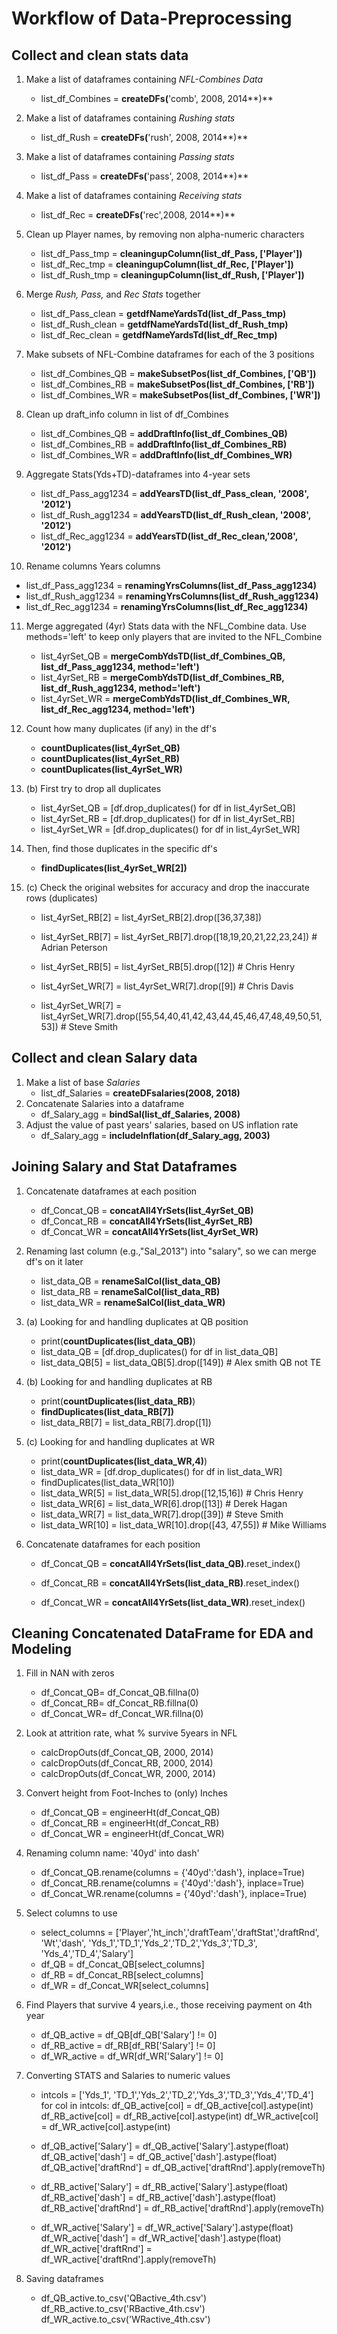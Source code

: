 # Workflow of Data-Preprocessing

## Collect and clean stats data
1. Make a list of dataframes containing *NFL-Combines Data*

    - list_df_Combines = **createDFs(**'comb', 2008, 2014**)**

2. Make a list of dataframes containing *Rushing stats*

    - list_df_Rush = **createDFs(**'rush', 2008, 2014**)**

3. Make a list of dataframes containing *Passing stats*

    - list_df_Pass = **createDFs(**'pass', 2008, 2014**)**

4. Make a list of dataframes containing *Receiving stats*

    - list_df_Rec = **createDFs(**'rec',2008, 2014**)**

5. Clean up Player names, by removing non alpha-numeric characters 
    - list_df_Pass_tmp = **cleaningupColumn(**list_df_Pass, ['Player']**)**
    - list_df_Rec_tmp = **cleaningupColumn(**list_df_Rec, ['Player']**)**
    - list_df_Rush_tmp = **cleaningupColumn(**list_df_Rush, ['Player']**)**

6. Merge *Rush, Pass,* and *Rec Stats* together
    - list_df_Pass_clean = **getdfNameYardsTd(**list_df_Pass_tmp**)**
    - list_df_Rush_clean = **getdfNameYardsTd(**list_df_Rush_tmp**)**
    - list_df_Rec_clean = **getdfNameYardsTd(**list_df_Rec_tmp**)**

7. Make subsets of NFL-Combine dataframes for each of the 3 positions
    - list_df_Combines_QB = **makeSubsetPos(**list_df_Combines, ['QB']**)**
    - list_df_Combines_RB = **makeSubsetPos(**list_df_Combines, ['RB']**)**
    - list_df_Combines_WR = **makeSubsetPos(**list_df_Combines, ['WR']**)**

8. Clean up draft_info column in list of df_Combines
    - list_df_Combines_QB = **addDraftInfo(**list_df_Combines_QB**)**
    - list_df_Combines_RB = **addDraftInfo(**list_df_Combines_RB**)**
    - list_df_Combines_WR = **addDraftInfo(**list_df_Combines_WR**)**

9. Aggregate Stats(Yds+TD)-dataframes into 4-year sets
    - list_df_Pass_agg1234 = **addYearsTD(**list_df_Pass_clean, '2008', '2012'**)**
    - list_df_Rush_agg1234 = **addYearsTD(**list_df_Rush_clean, '2008', '2012'**)**
    - list_df_Rec_agg1234 = **addYearsTD(**list_df_Rec_clean,'2008', '2012'**)**

10. Rename columns Years columns
  - list_df_Pass_agg1234 = **renamingYrsColumns(**list_df_Pass_agg1234**)**
  - list_df_Rush_agg1234 = **renamingYrsColumns(**list_df_Rush_agg1234**)**
  - list_df_Rec_agg1234 = **renamingYrsColumns(**list_df_Rec_agg1234**)**

11. Merge aggregated (4yr) Stats data with the NFL_Combine data. Use methods='left' to keep only players that are invited to the NFL_Combine
    - list_4yrSet_QB = **mergeCombYdsTD(**list_df_Combines_QB, list_df_Pass_agg1234, method='left'**)**
    - list_4yrSet_RB = **mergeCombYdsTD(**list_df_Combines_RB, list_df_Rush_agg1234, method='left'**)**
    - list_4yrSet_WR = **mergeCombYdsTD(**list_df_Combines_WR, list_df_Rec_agg1234, method='left'**)**

12. Count how many duplicates (if any) in the df's
    - **countDuplicates(**list_4yrSet_QB**)**
    - **countDuplicates(**list_4yrSet_RB**)**
    - **countDuplicates(**list_4yrSet_WR**)**

13. (b) First try to drop all duplicates

    - list_4yrSet_QB = [df.drop_duplicates() for df in list_4yrSet_QB]
    - list_4yrSet_RB = [df.drop_duplicates() for df in list_4yrSet_RB]
    - list_4yrSet_WR = [df.drop_duplicates() for df in list_4yrSet_WR]

14. Then,  find those duplicates in the specific df's 

    - **findDuplicates(**list_4yrSet_WR[2]**)**

15. (c) Check the original websites for accuracy and drop the inaccurate rows (duplicates)

    - list_4yrSet_RB[2] = list_4yrSet_RB[2].drop([36,37,38]) 

    - list_4yrSet_RB[7] = list_4yrSet_RB[7].drop([18,19,20,21,22,23,24]) # Adrian Peterson

    - list_4yrSet_RB[5] = list_4yrSet_RB[5].drop([12])                   # Chris Henry

    - list_4yrSet_WR[7] = list_4yrSet_WR[7].drop([9])                    # Chris Davis

    - list_4yrSet_WR[7] = list_4yrSet_WR[7].drop([55,54,40,41,42,43,44,45,46,47,48,49,50,51,53]) # Steve Smith

      

## Collect and clean Salary data
1. Make a list of base *Salaries*
    - list_df_Salaries = **createDFsalaries(**2008, 2018**)**
2. Concatenate Salaries into a dataframe
    - df_Salary_agg = **bindSal(**list_df_Salaries, 2008**)**
3. Adjust the value of past years' salaries, based on US inflation rate
    - df_Salary_agg = **includeInflation(**df_Salary_agg, 2003**)**



## Joining Salary and Stat Dataframes
1. Concatenate dataframes at each position
    - df_Concat_QB = **concatAll4YrSets(**list_4yrSet_QB**)**
    - df_Concat_RB = **concatAll4YrSets(**list_4yrSet_RB**)**
    - df_Concat_WR = **concatAll4YrSets(**list_4yrSet_WR**)**

2. Renaming last column (e.g.,"Sal_2013") into "salary", so we can merge df's on it later
    - list_data_QB = **renameSalCol(**list_data_QB**)**
    - list_data_RB = **renameSalCol(**list_data_RB**)**
    - list_data_WR = **renameSalCol(**list_data_WR**)**

3. (a) Looking for and handling duplicates at QB position
    - print(**countDuplicates(**list_data_QB**)**)
    - list_data_QB = [df.drop_duplicates() for df in list_data_QB]
    - list_data_QB[5] = list_data_QB[5].drop([149]) # Alex smith QB not TE

4. (b) Looking for and handling duplicates at RB
    - print(**countDuplicates(**list_data_RB**)**)
    - **findDuplicates(**list_data_RB[7]**)**
    - list_data_RB[7] = list_data_RB[7].drop([1])

5. (c) Looking for and handling duplicates at WR
    - print(**countDuplicates(**list_data_WR,4**)**)
    - list_data_WR = [df.drop_duplicates() for df in list_data_WR]
    - findDuplicates(list_data_WR[10])  
    - list_data_WR[5] = list_data_WR[5].drop([12,15,16])    # Chris Henry
    - list_data_WR[6] = list_data_WR[6].drop([13])          # Derek Hagan
    - list_data_WR[7] = list_data_WR[7].drop([39])          # Steve Smith 
    - list_data_WR[10] = list_data_WR[10].drop([43, 47,55]) # Mike Williams
6. Concatenate dataframes for each position
    - df_Concat_QB = **concatAll4YrSets(**list_data_QB**)**.reset_index()

    - df_Concat_RB = **concatAll4YrSets(**list_data_RB**)**.reset_index()

    - df_Concat_WR = **concatAll4YrSets(**list_data_WR**)**.reset_index()

      


## Cleaning Concatenated DataFrame for EDA and Modeling

1. Fill in NAN with zeros

   - df_Concat_QB= df_Concat_QB.fillna(0)
   - df_Concat_RB= df_Concat_RB.fillna(0)
   - df_Concat_WR= df_Concat_WR.fillna(0)

2. Look at attrition rate, what % survive 5years in NFL

   - calcDropOuts(df_Concat_QB, 2000, 2014)
   - calcDropOuts(df_Concat_RB, 2000, 2014)
   - calcDropOuts(df_Concat_WR, 2000, 2014)

3. Convert height from Foot-Inches to (only) Inches

   - df_Concat_QB = engineerHt(df_Concat_QB)
   - df_Concat_RB = engineerHt(df_Concat_RB)
   - df_Concat_WR = engineerHt(df_Concat_WR)

4. Renaming column name: '40yd' into dash'

   - df_Concat_QB.rename(columns = {'40yd':'dash'}, inplace=True)
   - df_Concat_RB.rename(columns = {'40yd':'dash'}, inplace=True)
   - df_Concat_WR.rename(columns = {'40yd':'dash'}, inplace=True)

5. Select columns to use 

   - select_columns = ['Player','ht_inch','draftTeam','draftStat','draftRnd',
                           'Wt','dash',
                          'Yds_1','TD_1','Yds_2','TD_2','Yds_3','TD_3',
                          'Yds_4','TD_4','Salary']
   - df_QB = df_Concat_QB[select_columns]
   - df_RB = df_Concat_RB[select_columns]
   - df_WR = df_Concat_WR[select_columns]

6. Find Players that survive 4 years,i.e., those receiving payment on 4th year

   - df_QB_active = df_QB[df_QB['Salary'] != 0]
   - df_RB_active = df_RB[df_RB['Salary'] != 0]
   - df_WR_active = df_WR[df_WR['Salary'] != 0]

7. Converting STATS and Salaries to numeric values

   - intcols = ['Yds_1', 'TD_1','Yds_2','TD_2','Yds_3','TD_3','Yds_4','TD_4']
     for col in intcols:
         df_QB_active[col] = df_QB_active[col].astype(int)
         df_RB_active[col] = df_RB_active[col].astype(int)
         df_WR_active[col] = df_WR_active[col].astype(int)

   - df_QB_active['Salary'] = df_QB_active['Salary'].astype(float)
     df_QB_active['dash'] = df_QB_active['dash'].astype(float)
     df_QB_active['draftRnd'] = df_QB_active['draftRnd'].apply(removeTh)

   - df_RB_active['Salary'] = df_RB_active['Salary'].astype(float)
     df_RB_active['dash'] = df_RB_active['dash'].astype(float)
     df_RB_active['draftRnd'] = df_RB_active['draftRnd'].apply(removeTh)

   - df_WR_active['Salary'] = df_WR_active['Salary'].astype(float)
     df_WR_active['dash'] = df_WR_active['dash'].astype(float)
     df_WR_active['draftRnd'] = df_WR_active['draftRnd'].apply(removeTh)

8. Saving dataframes
	- df_QB_active.to_csv('QBactive_4th.csv')
	  df_RB_active.to_csv('RBactive_4th.csv')
	  df_WR_active.to_csv('WRactive_4th.csv')

